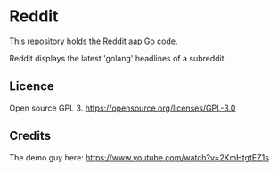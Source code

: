# Reddit

This repository holds the Reddit aap Go code.

Reddit displays the latest 'golang' headlines of a subreddit.

## Licence

Open source GPL 3. https://opensource.org/licenses/GPL-3.0

## Credits

The demo guy here: https://www.youtube.com/watch?v=2KmHtgtEZ1s
